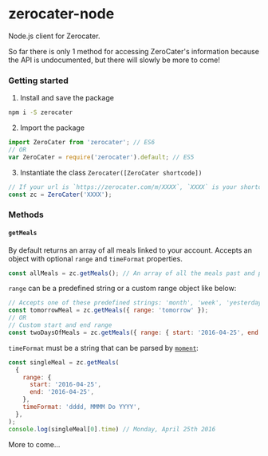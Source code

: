 # zerocater-node

Node.js client for Zerocater.

So far there is only 1 method for accessing ZeroCater's information because the
API is undocumented, but there will slowly be more to come!

### Getting started

1.  Install and save the package

```bash
npm i -S zerocater
```

2.  Import the package

```js
import ZeroCater from 'zerocater'; // ES6
// OR
var ZeroCater = require('zerocater').default; // ES5
```

3.  Instantiate the class `Zerocater([ZeroCater shortcode])`

```js
// If your url is `https://zerocater.com/m/XXXX`, `XXXX` is your shortcode
const zc = ZeroCater('XXXX');
```

### Methods

#### `getMeals`

By default returns an array of all meals linked to your account. Accepts an
object with optional `range` and `timeFormat` properties.
```js
const allMeals = zc.getMeals(); // An array of all the meals past and present attached to your account
```

`range` can be a predefined string or a custom range object like below:

```js
// Accepts one of these predefined strings: 'month', 'week', 'yesterday', 'today', 'tomorrow'
const tomorrowMeal = zc.getMeals({ range: 'tomorrow' });
// OR
// Custom start and end range
const twoDaysOfMeals = zc.getMeals({ range: { start: '2016-04-25', end: '2016-04-26'} });
```

`timeFormat` must be a string that can be parsed by
[`moment`](http://momentjs.com/docs/#/displaying/format/):

```js
const singleMeal = zc.getMeals(
  {
    range: {
      start: '2016-04-25',
      end: '2016-04-25',
    },
    timeFormat: 'dddd, MMMM Do YYYY',
  },
);
console.log(singleMeal[0].time) // Monday, April 25th 2016
```

More to come...
